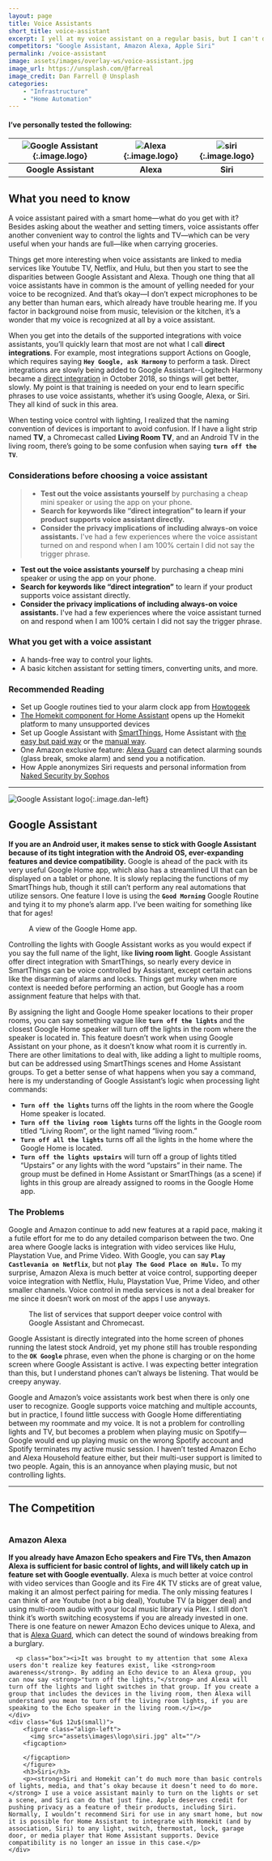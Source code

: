 ```yaml
---
layout: page
title: Voice Assistants
short_title: voice-assistant
excerpt: I yell at my voice assistant on a regular basis, but I can't deny they are convenient for turning off the lights.
competitors: "Google Assistant, Amazon Alexa, Apple Siri"
permalink: /voice-assistant
image: assets/images/overlay-ws/voice-assistant.jpg
image_url: https://unsplash.com/@farreal
image_credit: Dan Farrell @ Unsplash
categories: 
    - "Infrastructure"
    - "Home Automation"
---
```


<!--more-->

#### I’ve personally tested the following:

| ![Google Assistant](assets\images\logo\google.png){:.image.logo} | ![Alexa](assets\images\logo\amazon.png){:.image.logo} | ![siri](assets\images\logo\apple.png){:.image.logo} |
|:-------:|:--------:|:---------:|
| **Google Assistant** | **Alexa** | **Siri** |

## What you need to know

A voice assistant paired with a smart home—what do you get with it?  Besides asking about the weather and setting timers, voice assistants offer another convenient way to control the lights and TV—which can be very useful when your hands are full—like when carrying groceries. 

Things get more interesting when voice assistants are linked to media services like Youtube TV, Netflix, and Hulu, but then you start to see the disparities between Google Assistant and Alexa. Though one thing that all voice assistants have in common is the amount of yelling needed for your voice to be recognized. And that’s okay—I don’t expect microphones to be any better than human ears, which already have trouble hearing me. If you factor in background noise from music, television or the kitchen, it’s a wonder that my voice is recognized at all by a voice assistant. 

When you get into the details of the supported integrations with voice assistants, you’ll quickly learn that most are not what I call **direct integrations**. For example, most integrations support Actions on Google, which requires saying **``Hey Google, ask Harmony``** to perform a task. Direct integrations are slowly being added to Google Assistant--Logitech Harmony became a [direct integration](https://www.androidpolice.com/2018/10/16/logitech-harmony-direct-control-finally-live-google-assistant-home-limitations/) in October 2018, so things will get better, slowly. My point is that training is needed on your end to learn specific phrases to use voice assistants, whether it’s using Google, Alexa, or Siri. They all kind of suck in this area.

When testing voice control with lighting, I realized that the naming convention of devices is important to avoid confusion. If I have a light strip named **TV**, a Chromecast called **Living Room TV**, and an Android TV in the living room, there’s going to be some confusion when saying **``turn off the TV``**. 

### Considerations before choosing a voice assistant
> - **Test out the voice assistants yourself** by purchasing a cheap mini speaker or using the app on your phone. 
> - **Search for keywords like “direct integration” to learn if your product supports voice assistant directly.**
> - **Consider the privacy implications of including always-on voice assistants.** I've had a few experiences where the voice assistant turned on and respond when I am 100% certain I did not say the trigger phrase.


<ul class="alt">
  <li><strong>Test out the voice assistants yourself</strong> by purchasing a cheap mini speaker or using the app on your phone. </li>
  <li><strong>Search for keywords like “direct integration”</strong> to learn if your product supports voice assistant directly.</li>
  <li><strong>Consider the privacy implications of including always-on voice assistants.</strong> I've had a few experiences where the voice assistant turned on and respond when I am 100% certain I did not say the trigger phrase.</li>
</ul>

### What you get with a voice assistant

<ul class="alt">
  <li>A hands-free way to control your lights.</li>
  <li>A basic kitchen assistant for setting timers, converting units, and more.</li>
</ul>

### Recommended Reading

<ul class="alt">
  <li>Set up Google routines tied to your alarm clock app from <a href="https://www.howtogeek.com/406742/how-to-set-up-routines-in-google-clock-on-android/">Howtogeek</a></li>
  <li><a href="https://www.home-assistant.io/components/homekit/">The Homekit component for Home Assistant</a> opens up the Homekit platform to many unsupported devices</li>
  <li>Set up Google Assistant with <a href="https://support.smartthings.com/hc/en-us/articles/214837343-How-to-connect-Google-Assistant-with-SmartThings">SmartThings</a>, Home Assistant  with <a href="https://www.nabucasa.com/">the easy but paid way</a> or the <a href="https://www.home-assistant.io/components/google_assistant/">manual way</a>.</li>
  <li>One Amazon exclusive feature: <a href="https://www.tomsguide.com/us/alexa-guard,news-28882.html">Alexa Guard</a> can detect alarming sounds (glass break, smoke alarm) and send you a notification.</li>
  <li>How Apple anonymizes Siri requests and personal information from <a href="https://nakedsecurity.sophos.com/2018/08/13/siri-is-listening-to-you-but-shes-not-spying-says-apple/">Naked Security by Sophos</a></li>
</ul>

<!-- Product Review section -->
<hr class="minor" />

![Google Assistant logo](assets\images\logo\google-assistant.jpg){:.image.dan-left}

## Google Assistant

**If you are an Android user, it makes sense to stick with Google Assistant because of its tight integration with the Android OS, ever-expanding features and device compatibility.**  Google is ahead of the pack with its very useful Google Home app, which also has a streamlined UI that can be displayed on a tablet or phone. It is slowly replacing the functions of my SmartThings hub, though it still can’t perform any real automations that utilize sensors. One feature I love is using the **``Good Morning``** Google Routine and tying it to my phone’s alarm app. I’ve been waiting for something like that for ages!

<figure class="align-center">
 <img src="assets\images\other\google_home_app.png" alt="" />
 <figcaption>
   A view of the Google Home app.
 </figcaption>
</figure>

Controlling the lights with Google Assistant works as you would expect if you say the full name of the light, like **living room light**. Google Assistant offer direct integration with SmartThings, so nearly every device in SmartThings can be voice controlled by Assistant, except certain actions like the disarming of alarms and locks. Things get murky when more context is needed before performing an action, but Google has a room assignment feature that helps with that. 

By assigning the light and Google Home speaker locations to their proper rooms, you can say something vague like **``turn off the lights``** and the closest Google Home speaker will turn off the lights in the room where the speaker is located in. This feature doesn’t work when using Google Assistant on your phone, as it doesn’t know what room it is currently in. There are other limitations to deal with, like adding a light to multiple rooms, but can be addressed using SmartThings scenes and Home Assistant groups. To get a better sense of what happens when you say a command, here is my understanding of Google Assistant’s logic when processing light commands:


- **``Turn off the lights``** turns off the lights in the room where the Google Home speaker is located.
- **``Turn off the living room lights``** turns off the lights in the Google room titled “Living Room”, or the light named “living room.”
- **``Turn off all the lights``** turns off all the lights in the home where the Google Home is located.
- **``Turn off the lights upstairs``** will turn off a group of lights titled “Upstairs” or any lights with the word “upstairs” in their name. The group must be defined in Home Assistant or SmartThings (as a scene) if lights in this group are already assigned to rooms in the Google Home app.

### The Problems
Google and Amazon continue to add new features at a rapid pace, making it a futile effort for me to do any detailed comparison between the two. One area where Google lacks is integration with video services like Hulu, Playstation Vue, and Prime Video. With Google, you can say **``Play Castlevania on Netflix``**, but not **``play The Good Place on Hulu.``** To my surprise, Amazon Alexa is much better at voice control, supporting deeper voice integration with Netflix, Hulu, Playstation Vue, Prime Video, and other smaller channels. Voice control in media services is not a deal breaker for me since it doesn’t work on most of the apps I use anyways. 

<figure class="align-center">
 <img src="assets\images\other\google-media-integration.png" alt="" />
 <figcaption>
   The list of services that support deeper voice control with Google Assistant and Chromecast.
 </figcaption>
</figure>

Google Assistant is directly integrated into the home screen of phones running the latest stock Android, yet my phone still has trouble responding to the **``OK Google``** phrase, even when the phone is charging or on the home screen where Google Assistant is active. I was expecting better integration than this, but I understand phones can’t always be listening. That would be creepy anyway.

Google and Amazon’s voice assistants work best when there is only one user to recognize. Google supports voice matching and multiple accounts, but in practice, I found little success with Google Home differentiating between my roommate and my voice. It is not a problem for controlling lights and TV, but becomes a problem when playing music on Spotify—Google would end up playing music on the wrong Spotify account and Spotify terminates my active music session. I haven’t tested Amazon Echo and Alexa Household feature either, but their multi-user support is limited to two people. Again, this is an annoyance when playing music, but not controlling lights. 


<!-- Product Review section -->
<hr class="minor" />

## The Competition

<div class="row">
    <div class="6u 12u$(small)">
      <figure class="align-left">
          <img src="assets\images\logo\alexa.png" alt=""/>
        <figcaption></figcaption>
      </figure>
      <h3>Amazon Alexa</h3>
      <p><strong>If you already have Amazon Echo speakers and Fire TVs, then Amazon Alexa is sufficient for basic control of lights, and will likely catch up in feature set with Google eventually.</strong> Alexa is much better at voice control with video services than Google and its Fire 4K TV sticks are of great value, making it an almost perfect pairing for media.  The only missing features I can think of are Youtube (not a big deal), Youtube TV (a bigger deal) and using multi-room audio with your local music library via Plex. I still don’t think it’s worth switching ecosystems if you are already invested in one. There is one feature on newer Amazon Echo devices unique to Alexa, and that is <a href="https://www.tomsguide.com/us/alexa-guard,news-28882.html">Alexa Guard</a>, which can detect the sound of windows breaking from a burglary.</p>

      <p class="box"><i>It was brought to my attention that some Alexa users don't realize key features exist, like <strong>room awareness</strong>. By adding an Echo device to an Alexa group, you can now say <strong>"turn off the lights,"</strong> and Alexa will turn off the lights and light switches in that group. If you create a group that includes the devices in the living room, then Alexa will understand you mean to turn off the living room lights, if you are speaking to the Echo speaker in the living room.</i></p>
    </div>
    <div class="6u$ 12u$(small)">
        <figure class="align-left">
          <img src="assets\images\logo\siri.jpg" alt=""/>
        <figcaption>
    
        </figcaption>
        </figure>
    	<h3>Siri</h3>
    	<p><strong>Siri and Homekit can’t do much more than basic controls of lights, media, and that’s okay because it doesn’t need to do more.</strong> I use a voice assistant mainly to turn on the lights or set a scene, and Siri can do that just fine. Apple deserves credit for pushing privacy as a feature of their products, including Siri. Normally, I wouldn’t recommend Siri for use in any smart home, but now it is possible for Home Assistant to integrate with Homekit (and by association, Siri) to any light, switch, thermostat, lock, garage door, or media player that Home Assistant supports. Device compatibility is no longer an issue in this case.</p>
    </div>
</div>


